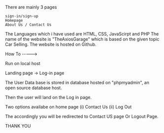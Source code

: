 

There are mainly 3 pages

    sign-in/sign-up
    Homepage
    About Us / Contact Us

The Languages which i have used are HTML, CSS, JavaScirpt and PHP The name of the website is "TheAxiosGarage" which is based on the given topic Car Selling. The website is hosted on Github.

How To ----->

Run on local host

Landing page -> Log-in page

The User Data base is stored in database hosted on "phpmyadmin", an open source database host.

Then the user will land on the Log in page.

Two options availabe on home page (i) Contact Us (ii) Log Out

The accordingly you will be redirected to Contact US page Or Logout Page.

THANK YOU
